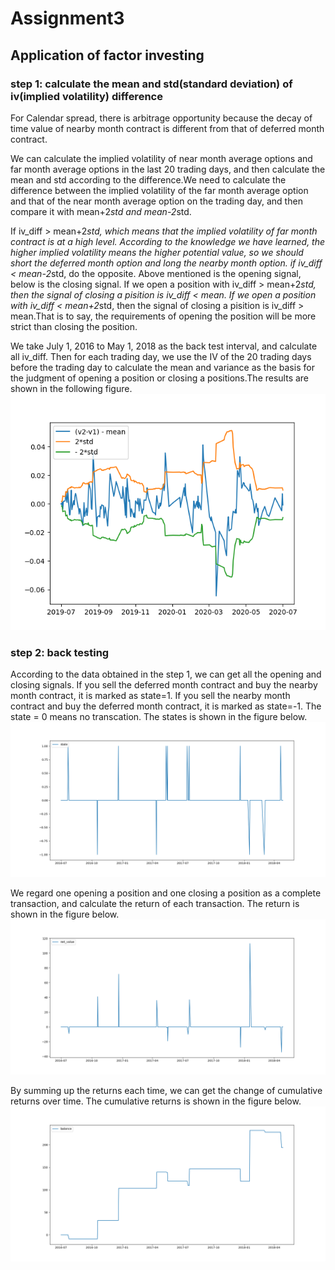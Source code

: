 # Assignment3
## Application of factor investing
### step 1: calculate the mean and std(standard deviation) of iv(implied volatility) difference
For Calendar spread, there is arbitrage opportunity because the decay of time value of  nearby month contract is different from that of deferred month contract.

We can calculate the implied volatility of near month average options and far month average options in the last 20 trading days, and then calculate the mean and std according to the difference.We need to calculate the difference between the implied volatility of the far month average option and that of the near month average option on the trading day, and then compare it with mean+2*std and mean-2*std.

If iv_diff > mean+2*std, which means that the implied volatility of far month contract is at a high level. According to the knowledge we have learned, the higher implied volatility means the higher potential value, so we should short the deferred month option and long the nearby month option.
if iv_diff < mean-2*std, do the opposite.
Above mentioned is the opening signal, below is the closing signal.
If we open a position with iv_diff > mean+2*std, then the signal of closing a pisition is iv_diff < mean. If we open a position with iv_diff < mean+2*std, then the signal of closing a pisition is iv_diff > mean.That is to say, the requirements of opening the position will be more strict than closing the position.

We take July 1, 2016 to May 1, 2018 as the back test interval, and calculate all iv_diff. Then for each trading day, we use the IV of the 20 trading days before the trading day to calculate the mean and variance as the basis for the judgment of opening a position or closing a positions.The results are shown in the following figure.
![Image text](https://github.com/algo21-220040088/Assignment3/blob/main/result/pictures/iv_diff.png)

### step 2: back testing
According to the data obtained in the step 1, we can get all the opening and closing signals. If you sell the deferred month contract and buy the nearby month contract, it is marked as state=1. If you sell the nearby month contract and buy the deferred month contract, it is marked as state=-1. The state = 0 means no transcation. The states is shown in the figure below.
![Image text](https://github.com/algo21-220040088/Assignment3/blob/main/result/pictures/state.png)

We regard one opening a position and one closing a position as a complete transaction, and calculate the return of each transaction. The return is shown in the figure below.
![Image text](https://github.com/algo21-220040088/Assignment3/blob/main/result/pictures/return.png)

By summing up the returns each time, we can get the change of cumulative returns over time. The cumulative returns is shown in the figure below.
![Image text](https://github.com/algo21-220040088/Assignment3/blob/main/result/pictures/balance.png)
